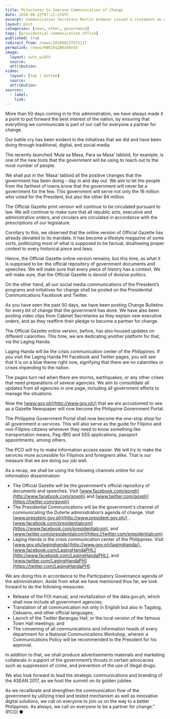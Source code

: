 ```yaml
---
title: Milestones to Improve Communication of Change
date: 2016-08-22T07:21:17UTC
excerpt: Communication Secretary Martin Andanar issued a statement on milestones to improve communication of change on 22 August 2016.
layout: post
categories: [news, other, governance]
tags: [presidential communication office]
published: true
redirect_from: /news/20160822T072117
permalink: /news/KWO10qZAKxERn5k
image:
  layout: auto_width
  source: 
  attribution: 
video:
  layout: [top | bottom]
  source: 
  attribution: 
sources:
  - label:
    link:
---
```


More than 50 days coming in to this administration, we have always made it a point to put forward the best interest of the nation, by ensuring that everything we
communicate is part of our call for everyone a partner for change.

Our battle cry has been evident in the initiatives that we did and have been doing through traditional, digital, and social media.

The recently launched ‘Mula sa Masa, Para sa Masa’ tabloid, for example, is one of the new tools that the government will be using to reach out to the most number of people.

We shall put in the ‘Masa’ tabloid all the positive changes that the government has been doing – day in and day out. We aim to let the people from the farthest of towns know that the government will never be a government for the few. This government will serve not only the 16 million who voted for the President, but also the other 84 million.

The Official Gazette print version will continue to be circulated pursuant to law. We will continue to make sure that all republic acts, executive and administrative orders, and circulars are circulated in accordance with the prescriptions of our legislature.

Corollary to this, we observed that the online version of Official Gazette has already deviated to its mandate. It has become a lifestyle magazine of some sorts, politicizing most of what is supposed to be factual, disallowing proper context to every historical piece and laws.

Hence, the Official Gazette online version remains, but this time, as what it is supposed to be: the official repository of government documents and speeches. We will make sure that every piece of history has a context. We will make sure, that the Official Gazette is devoid of divisive politics.

On the other hand, all our social media communications of the President’s programs and initiatives for change shall be posted on the Presidential Communications Facebook and Twitter.

As you have seen the past 50 days, we have been posting Change Bulletins for every bit of change that the government has done. We have also been posting video clips from Cabinet Secretaries as they explain new executive orders, and as they reaffirm their pledge to become a partner for change.

The Official Gazette online version, before, has also housed updates on different calamities. This time, we are dedicating another platform for that, via the Laging Handa.

Laging Handa will be the crisis communication center of the Philippines. If you visit the Laging Handa PH Facebook and Twitter pages, you will see that it is on a blue theme right now, signifying that there are no calamities or crises impending to the nation.

The pages turn red when there are storms, earthquakes, or any other crises that need preparations of several agencies. We aim to consolidate all updates from all agencies in one page, including all government efforts to manage the situations.

Now the [www.gov.ph](http://www.gov.ph/) that we are accustomed to see as a Gazette Newspaper will now become the Philippine Government Portal.

The Philippine Government Portal shall now become the one-stop shop for all government e-services. This will also serve as the guide for Filipino and non-Filipino citizens whenever they need to know something like transportation means, Pag-IBIG and SSS applications, passport appointments, among others.

The PCO will try to make information access easier. We will try to make the services more accessible for Filipinos and foreigners alike. That is our measure that we are doing our job well.

As a recap, we shall be using the following channels online for our information dissemination:

* The Official Gazette will be the government’s official repository of documents and speeches. Visit [www.facebook.com/govph](http://www.facebook.com/govph) and
[www.twitter.com/govph](https://twitter.com/govph)
* The Presidential Communications will be the government's channel of communicating the Duterte administration’s agenda of change. Visit [www.president.gov.ph](http://www.president.gov.ph/)
, [www.facebook.com/presidentialcom](https://www.facebook.com/presidentialcom), and [www.twitter.com/presidentialcom](https://twitter.com/presidentialcom)
* Laging Handa is the crisis communication center of the Philippines. Visit [www.gov.ph/laginghanda](http://www.gov.ph/laginghanda/), [www.facebook.com/LagingHandaPHL](http://www.facebook.com/LagingHandaPHL), and
[www.twitter.com/LagingHandaPH](https://twitter.com/LagingHandaPH).

We are doing this in accordance to the Participatory Governance agenda of the administration. Aside from what we have mentioned thus far, we look forward to do the following measures:

* Release of the FOI manual, and revitalization of the data.gov.ph, which shall now include all government agencies;
* Translation of all communication not only in English but also in Tagalog, Cebuano, and other official languages;
* Launch of the Twitter Barangay Hall, or the local version of the famous Town Hall meetings; and
* The convening of all communications and information heads of every department for a National Communications Workshop, wherein a Communications Policy will be
recommended to the President for his approval.

In addition to that, we shall produce advertisements materials and marketing collaterals in support of the government’s thrusts in certain advocacies such as suppression of crime, and prevention of the use of illegal drugs.

We also look forward to lead the strategic communications and branding of the ASEAN 2017, as we host the summit on its golden jubilee.

As we recalibrate and strengthen the communication flow of the government by utilizing tried and tested mechanism as well as innovative digital solutions, we call on everyone to join us on the way to a better Philippines. As always, we call on everyone to be a partner for change." (PCO)
&#x25cf;


